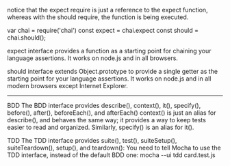 notice that the expect require is just a reference to the expect function, whereas with the should require, the function is being executed.

var chai = require('chai')
const expect = chai.expect
const should = chai.should();

expect interface provides a function as a starting point for chaining your language assertions. It works on node.js and in all browsers.

should interface extends Object.prototype to provide a single getter as the starting point for your language assertions. It works on node.js and in all modern browsers except Internet Explorer.


-------------
BDD
The BDD interface provides describe(), context(), it(), specify(), before(), after(), beforeEach(), and afterEach()
context() is just an alias for describe(), and behaves the same way; it provides a way to keep tests easier to read and organized. Similarly, specify() is an alias for it().

TDD
The TDD interface provides suite(), test(), suiteSetup(), suiteTeardown(), setup(), and teardown():
You need to tell Mocha to use the TDD interface, instead of the default BDD one:
mocha --ui tdd card.test.js
